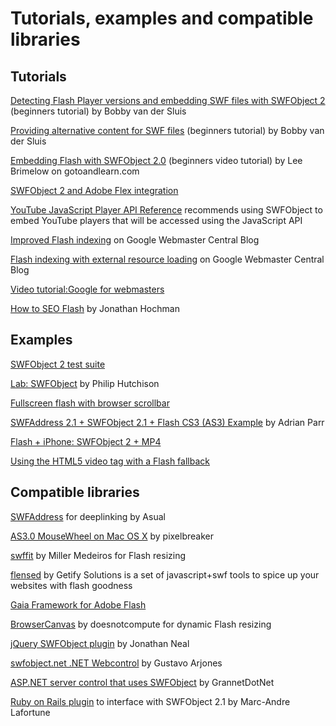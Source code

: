 # Tutorials, examples and compatible libraries #

## Tutorials ##

[Detecting Flash Player versions and embedding SWF files with SWFObject 2](http://www.adobe.com/cn/devnet/flashplayer/articles/swfobject.html) (beginners tutorial) by Bobby van der Sluis

[Providing alternative content for SWF files](http://www.adobe.com/devnet/flashplayer/articles/alternative_content.html) (beginners tutorial) by Bobby van der Sluis

[Embedding Flash with SWFObject 2.0](http://www.gotoandlearn.com/play?id=77) (beginners video tutorial) by Lee Brimelow on gotoandlearn.com

[SWFObject 2 and Adobe Flex integration](http://code.google.com/p/swfobject/wiki/flex)

[YouTube JavaScript Player API Reference](http://code.google.com/apis/youtube/js_api_reference.html) recommends using SWFObject to embed YouTube players that will be accessed using the JavaScript API

[Improved Flash indexing](http://googlewebmastercentral.blogspot.com/2008/06/improved-flash-indexing.html) on Google Webmaster Central Blog

[Flash indexing with external resource loading](http://googlewebmastercentral.blogspot.com/2009/06/flash-indexing-with-external-resource.html)  on Google Webmaster Central Blog

[Video tutorial:Google for webmasters](http://googlewebmastercentral.blogspot.com/2008/10/video-tutorial-google-for-webmasters.html)

[How to SEO Flash](http://www.hochmanconsultants.com/articles/seo-friendly-flash.shtml) by Jonathan Hochman

## Examples ##

[SWFObject 2 test suite](http://code.google.com/p/swfobject/wiki/test_suite)

[Lab: SWFObject](http://pipwerks.com/lab/swfobject/) by Philip Hutchison

[Fullscreen flash with browser scrollbar](http://blog.wezside.co.za/2008/10/fullscreen-flas.html)

[SWFAddress 2.1 + SWFObject 2.1 + Flash CS3 (AS3) Example](http://www.adrianparr.com/?p=84) by Adrian Parr

[Flash + iPhone: SWFObject 2 + MP4](http://code.google.com/p/swfobject/wiki/iphone_mp4)

[Using the HTML5 video tag with a Flash fallback](http://henriksjokvist.net/archive/2009/2/using-the-html5-video-tag-with-a-flash-fallback)

## Compatible libraries ##

[SWFAddress](http://www.asual.com/swfaddress/) for deeplinking by Asual

[AS3.0 MouseWheel on Mac OS X](http://blog.pixelbreaker.com/flash/as30-mousewheel-on-mac-os-x/) by pixelbreaker

[swffit](http://swffit.millermedeiros.com) by Miller Medeiros for Flash resizing

[flensed](http://www.flensed.com) by Getify Solutions is a set of javascript+swf tools to spice up your websites with flash goodness

[Gaia Framework for Adobe Flash](http://www.gaiaflashframework.com)

[BrowserCanvas](http://www.dncompute.com/blog/2008/06/23/browsercanvas-the-worlds-easiest-way-to-dynamically-resize-flash.html) by doesnotcompute for dynamic Flash resizing

[jQuery SWFObject plugin](http://jquery.thewikies.com/swfobject/) by Jonathan Neal

[swfobject.net .NET Webcontrol](http://www.arjones.net/opensource/swfobject.net/) by Gustavo Arjones

[ASP.NET server control that uses SWFObject](http://gdnswfobject.codeplex.com/) by GrannetDotNet

[Ruby on Rails plugin](http://github.com/marcandre/swf_fu) to interface with SWFObject 2.1 by Marc-Andre Lafortune